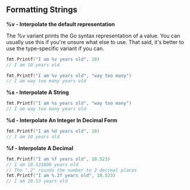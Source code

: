 ## Formatting Strings

**%v - Interpolate the default representation**

The %v variant prints the Go syntax representation of a value. You can usually
use this if you're unsure what else to use. That said, it's better to use the
type-specific variant if you can.

```go
fmt.Printf("I am %v years old", 10)
// I am 10 years old

fmt.Printf("I am %v years old", "way too many")
// I am way too many years old
```

**%s - Interpolate A String**

```go
fmt.Printf("I am %s years old", "way too many")
// I am way too many years old
```

**%d - Interpolate An Integer In Decimal Form**

```go
fmt.Printf("I am %d years old", 10)
// I am 10 years old
```

**%f - Interpolate A Decimal**

```go
fmt.Printf("I am %f years old", 10.523)
// I am 10.523000 years old
// The ".2" rounds the number to 2 decimal places
fmt.Printf("I am %.2f years old", 10.523)
// I am 10.53 years old
```
